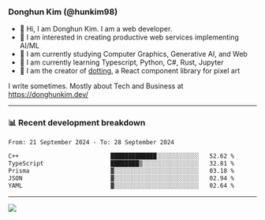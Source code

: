 ### Donghun Kim (@hunkim98)

- 👋 Hi, I am Donghun Kim. I am a web developer. 
- 🤔 I am interested in creating productive web services implementing AI/ML
- 🔭 I am currently studying Computer Graphics, Generative AI, and Web 
- 🌱 I am currently learning Typescript, Python, C#, Rust, Jupyter
- 🎨 I am the creator of [dotting](https://github.com/hunkim98/dotting), a React component library for pixel art

I write sometimes. Mostly about Tech and Business at https://donghunkim.dev/

---
### 📊 Recent development breakdown
<!--START_SECTION:waka-->

```txt
From: 21 September 2024 - To: 28 September 2024

C++                          █████████████░░░░░░░░░░░░   52.62 %
TypeScript                   ████████▒░░░░░░░░░░░░░░░░   32.81 %
Prisma                       ▓░░░░░░░░░░░░░░░░░░░░░░░░   03.18 %
JSON                         ▓░░░░░░░░░░░░░░░░░░░░░░░░   02.94 %
YAML                         ▓░░░░░░░░░░░░░░░░░░░░░░░░   02.64 %
```

<!--END_SECTION:waka-->
---

<!-- <div align='center'> -->
  <img align="center" src="https://github-readme-stats.vercel.app/api?username=hunkim98&theme=dark&show_icons=true"/>
<!-- </div> -->
<!--
**hunkim98/hunkim98** is a ✨ _special_ ✨ repository because its `README.md` (this file) appears on your GitHub profile.

Here are some ideas to get you started:

- 🔭 I’m currently working on ...
- 🌱 I’m currently learning ...
- 👯 I’m looking to collaborate on ...
- 🤔 I’m looking for help with ...
- 💬 Ask me about ...
- 📫 How to reach me: ...
- 😄 Pronouns: ...
- ⚡ Fun fact: ...
-->
